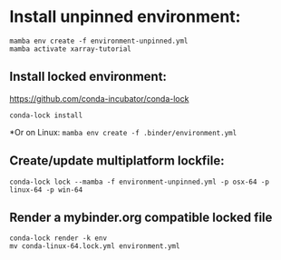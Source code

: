 # Install unpinned environment:
```
mamba env create -f environment-unpinned.yml
mamba activate xarray-tutorial
```

## Install locked environment:
https://github.com/conda-incubator/conda-lock
```
conda-lock install
```
*Or on Linux: `mamba env create -f .binder/environment.yml`

## Create/update multiplatform lockfile:
```
conda-lock lock --mamba -f environment-unpinned.yml -p osx-64 -p linux-64 -p win-64
```

## Render a mybinder.org compatible locked file
```
conda-lock render -k env
mv conda-linux-64.lock.yml environment.yml
```
